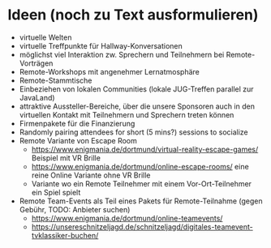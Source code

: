 # Ideen (noch zu Text ausformulieren)

* virtuelle Welten
* virtuelle Treffpunkte für Hallway-Konversationen
* möglichst viel Interaktion zw. Sprechern und Teilnehmern bei Remote-Vorträgen
* Remote-Workshops mit angenehmer Lernatmosphäre
* Remote-Stammtische
* Einbeziehen von lokalen Communities (lokale JUG-Treffen parallel zur JavaLand)
* attraktive Aussteller-Bereiche, über die unsere Sponsoren auch in den virtuellen Kontakt mit Teilnehmern und Sprechern treten können
* Firmenpakete für die Finanzierung
* Randomly pairing attendees for short (5 mins?) sessions to socialize
* Remote Variante von Escape Room
  - https://www.enigmania.de/dortmund/virtual-reality-escape-games/ Beispiel mit VR Brille
  - https://www.enigmania.de/dortmund/online-escape-rooms/ eine reine Online Variante ohne VR Brille
  - Variante wo ein Remote Teilnehmer mit einem Vor-Ort-Teilnehmer ein Spiel spielt
* Remote Team-Events als Teil eines Pakets für Remote-Teilnahme (gegen Gebühr, TODO: Anbieter suchen)
  - https://www.enigmania.de/dortmund/online-teamevents/
  - https://unsereschnitzeljagd.de/schnitzeljagd/digitales-teamevent-tvklassiker-buchen/

